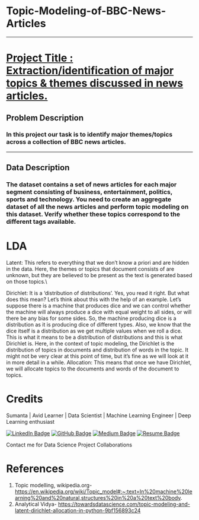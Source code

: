 # Topic-Modeling-of-BBC-News-Articles

----

# <b><u> Project Title : Extraction/identification of major topics & themes discussed in news articles. </u></b>

## <b> Problem Description </b>

### In this project our task is to identify major themes/topics across a collection of BBC news articles.

----

## <b> Data Description </b>

### The dataset contains a set of news articles for each major segment consisting of business, entertainment, politics, sports and technology. You need to create an aggregate dataset of all the news articles and perform topic modeling on this dataset. Verify whether these topics correspond to the different tags available.

# LDA
Latent: This refers to everything that we don’t know a priori and are hidden in the data. Here, the themes or topics that document consists of are unknown, but they are believed to be present as the text is generated based on those topics.\

Dirichlet: It is a ‘distribution of distributions’. Yes, you read it right. But what does this mean? Let’s think about this with the help of an example. Let’s suppose there is a machine that produces dice and we can control whether the machine will always produce a dice with equal weight to all sides, or will there be any bias for some sides. So, the machine producing dice is a distribution as it is producing dice of different types. Also, we know that the dice itself is a distribution as we get multiple values when we roll a dice. This is what it means to be a distribution of distributions and this is what Dirichlet is. Here, in the context of topic modeling, the Dirichlet is the distribution of topics in documents and distribution of words in the topic. It might not be very clear at this point of time, but it’s fine as we will look at it in more detail in a while.
Allocation: This means that once we have Dirichlet, we will allocate topics to the documents and words of the document to topics.

# Credits
Sumanta | Avid Learner | Data Scientist | Machine Learning Engineer | Deep Learning enthusiast

[![LinkedIn Badge](https://img.shields.io/badge/LinkedIn-0077B5?style=for-the-badge&logo=linkedin&logoColor=white)](https://www.linkedin.com/in/sumanta97/ )
[![GitHub Badge](https://img.shields.io/badge/GitHub-100000?style=for-the-badge&logo=github&logoColor=white)](https://github.com/sksuman97/)
[![Medium Badge](https://img.shields.io/badge/Medium-1DA1F2?style=for-the-badge&logo=medium&logoColor=white)](https://medium.com/@sumanta-skm98)
[![Resume Badge](https://img.shields.io/badge/resume-0077B5?style=for-the-badge&logo=resume&logoColor=white)](https://drive.google.com/file/d/1DkZqmtw2c_I-EEAOw9iyzd-EAeBoJ6nj/view?usp=sharing)


Contact me for Data Science Project Collaborations

# References
1. Topic modelling, wikipedia.org- https://en.wikipedia.org/wiki/Topic_model#:~:text=In%20machine%20learning%20and%20natural,structures%20in%20a%20text%20body.
2. Analytical Vidya- https://towardsdatascience.com/topic-modeling-and-latent-dirichlet-allocation-in-python-9bf156893c24

